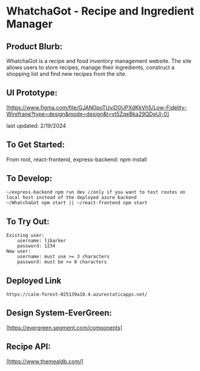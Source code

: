 # WhatchaGot - Recipe and Ingredient Manager

## Product Blurb:

WhatchaGot is a recipe and food inventory management website. The site allows users to store recipes, manage their ingredients, construct a shopping list and find new recipes from the site. 

## UI Prototype:

[https://www.figma.com/file/GJAN0poTUviD0UPXdKkVh5/Low-Fidelity-Wirefrane?type=design&mode=design&t=vt5ZqeBka29QDeUl-0]

last updated: 2/19/2024

## To Get Started:

From root, react-frontend, express-backend: npm install

## To Develop:

    ~/express-backend npm run dev //only if you want to test routes on local host instead of the deployed azure backend
    ~/WhatchaGot npm start || ~/react-frontend npm start

## To Try Out:

    Existing user:
        username: ljbarker 
        password: 1234
    New user:
        username: must use >= 3 characters
        password: must be >= 8 characters

## Deployed Link

    https://calm-forest-025139a10.4.azurestaticapps.net/

## Design System-EverGreen:

[https://evergreen.segment.com/components]

## Recipe API:

[https://www.themealdb.com/]

